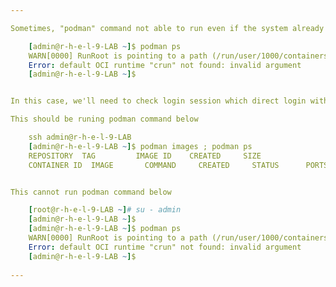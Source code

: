 ```yaml
---

Sometimes, "podman" command not able to run even if the system already installed podman. See below error, "admin" user cannot run "podman" command.

    [admin@r-h-e-l-9-LAB ~]$ podman ps 
    WARN[0000] RunRoot is pointing to a path (/run/user/1000/containers) which is not writable. Most likely podman will fail. 
    Error: default OCI runtime "crun" not found: invalid argument
    [admin@r-h-e-l-9-LAB ~]$ 


In this case, we'll need to check login session which direct login with specific non-root user that "podman" can porate.

This should be runing podman command below

    ssh admin@r-h-e-l-9-LAB
    [admin@r-h-e-l-9-LAB ~]$ podman images ; podman ps 
    REPOSITORY  TAG         IMAGE ID    CREATED     SIZE
    CONTAINER ID  IMAGE       COMMAND     CREATED     STATUS      PORTS       NAMES


This cannot run podman command below

    [root@r-h-e-l-9-LAB ~]# su - admin
    [admin@r-h-e-l-9-LAB ~]$ 
    [admin@r-h-e-l-9-LAB ~]$ podman ps 
    WARN[0000] RunRoot is pointing to a path (/run/user/1000/containers) which is not writable. Most likely podman will fail. 
    Error: default OCI runtime "crun" not found: invalid argument
    [admin@r-h-e-l-9-LAB ~]$ 
    
---
```


